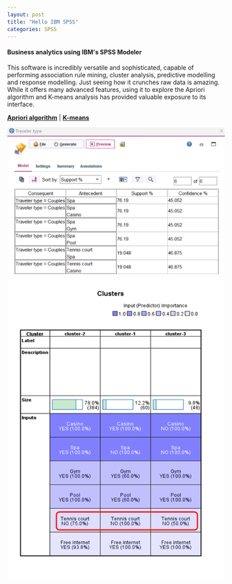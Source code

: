 ```yaml
---
layout: post
title: "Hello IBM SPSS"
categories: SPSS
---
```


#### Business analytics using IBM's SPSS Modeler

This software is incredibly versatile and sophisticated, capable of performing association rule mining, cluster analysis, predictive modelling and response modelling. Just seeing how it crunches raw data is amazing. While it offers many advanced features, using it to explore the Apriori algorithm and K-means analysis has provided valuable exposure to its interface.

 <a  style="font-weight:bold" href="https://KenYeoKP.github.io/mystuff/1-SPSS-Apriori/">Apriori algorithm</a> | 
 <a  style="font-weight:bold" href="https://KenYeoKP.github.io/mystuff/2-SPSS-KMeans/">K-means</a>

![Apriori algorithm](https://github.com/KenYeoKP/mystuff/blob/main/1-SPSS-Apriori/output.png "Apriori algorithm")
![K-means](https://github.com/KenYeoKP/mystuff/blob/main/2-SPSS-KMeans/kmeansoutput.png)
